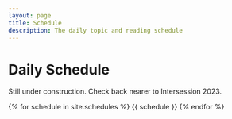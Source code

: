 ```yaml
---
layout: page
title: Schedule
description: The daily topic and reading schedule
---
```


# Daily Schedule

Still under construction. Check back nearer to Intersession 2023.

{% for schedule in site.schedules %}
{{ schedule }}
{% endfor %}
